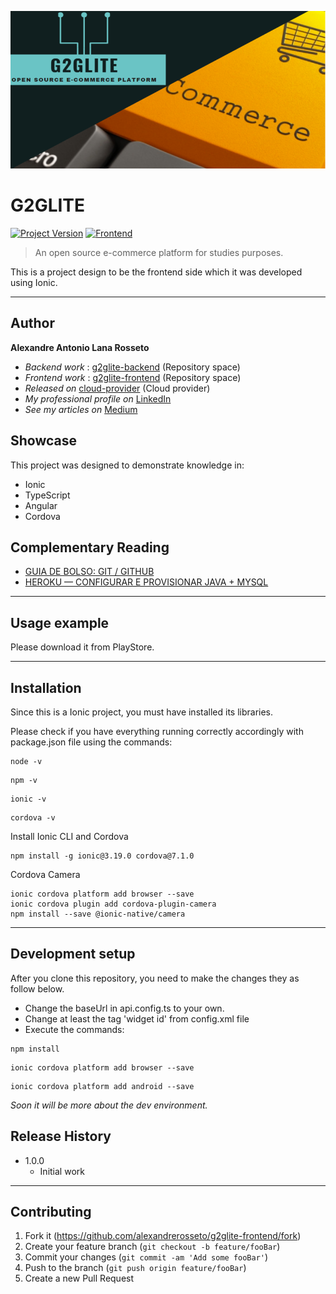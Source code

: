 [![header][header-url]][header-link]

# G2GLITE
[![Project Version][version-image]][version-url]
[![Frontend][Frontend-image]][Frontend-url]

> An open source e-commerce platform for studies purposes.

This is a project design to be the frontend side which it was developed using Ionic.

---
## Author

**Alexandre Antonio Lana Rosseto** 
* *Backend work* : [g2glite-backend][repository-url] (Repository space)
* *Frontend work* : [g2glite-frontend][repository-frontend-url] (Repository space)
* *Released on* [cloud-provider][cloud-provider-url] (Cloud provider)
* *My professional profile on* [LinkedIn][linkedin-url]
* *See my articles on* [Medium][medium-url]

## Showcase

This project was designed to demonstrate knowledge in:

* Ionic
* TypeScript
* Angular
* Cordova

## Complementary Reading

* [GUIA DE BOLSO: GIT / GITHUB](https://medium.com/@alexandrerosseto/guia-de-bolso-git-github-b1b8c4492897)
* [HEROKU — CONFIGURAR E PROVISIONAR JAVA + MYSQL](https://medium.com/@alexandrerosseto/heroku-configurar-e-provisionar-java-mysql-976b73d22ac0)

---

## Usage example

Please download it from PlayStore.

---

## Installation

Since this is a Ionic project, you must have installed its libraries.

Please check if you have everything running correctly accordingly with package.json file using the commands:

```
node -v
```
```
npm -v
```
```
ionic -v
```
```
cordova -v
```
Install Ionic CLI and Cordova
```
npm install -g ionic@3.19.0 cordova@7.1.0
```
Cordova Camera
```
ionic cordova platform add browser --save
ionic cordova plugin add cordova-plugin-camera
npm install --save @ionic-native/camera
```

---

## Development setup

After you clone this repository, you need to make the changes they as follow below.

* Change the baseUrl in api.config.ts to your own.
* Change at least the tag 'widget id' from config.xml file
* Execute the commands:
```
npm install
```
```
ionic cordova platform add browser --save
```
```
ionic cordova platform add android --save
```
_Soon it will be more about the dev environment._

## Release History

* 1.0.0
    * Initial work

---

## Contributing

1. Fork it (<https://github.com/alexandrerosseto/g2glite-frontend/fork>)
2. Create your feature branch (`git checkout -b feature/fooBar`)
3. Commit your changes (`git commit -am 'Add some fooBar'`)
4. Push to the branch (`git push origin feature/fooBar`)
5. Create a new Pull Request

<!-- Markdown link & img dfn's -->

[header-url]: g2glite-intro.png
[header-link]: https://github.com/alexandrerosseto

[repository-url]: https://github.com/alexandrerosseto/g2glite
[repository-frontend-url]: https://github.com/alexandrerosseto/g2glite-frontend

[cloud-provider-url]: https://g2glite.herokuapp.com

[linkedin-url]: https://www.linkedin.com/in/alexandrerosseto

[medium-url]: https://medium.com/@alexandrerosseto

[wiki]: https://github.com/yourname/yourproject/wiki

[version-image]: https://img.shields.io/badge/Version-1.0.0-brightgreen?style=for-the-badge&logo=appveyor
[version-url]: https://img.shields.io/badge/version-1.0.0-green
[Frontend-image]: https://img.shields.io/badge/Frontend-Ionic-blue?style=for-the-badge
[Frontend-url]: https://img.shields.io/badge/Frontend-Ionic-blue?style=for-the-badge
[Backend-image]: https://img.shields.io/badge/Backend-Java%208-important?style=for-the-badge
[Backend-url]: https://img.shields.io/badge/Backend-Java%208-important?style=for-the-badge